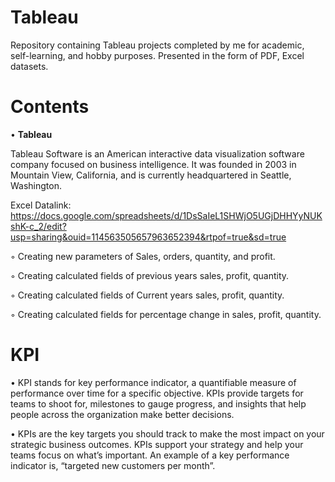 # Tableau 
Repository containing Tableau projects completed by me for academic, self-learning, and hobby purposes. Presented in the form of PDF, Excel datasets.

# Contents
  • **Tableau**
 
Tableau Software is an American interactive data visualization software company focused on business intelligence. It was founded in 2003 in Mountain View, California, and is currently headquartered in Seattle, Washington.

Excel Datalink: https://docs.google.com/spreadsheets/d/1DsSaIeL1SHWjO5UGjDHHYyNUKshK-c_2/edit?usp=sharing&ouid=114563505657963652394&rtpof=true&sd=true

◦ Creating new parameters of Sales, orders, quantity, and profit.

◦ Creating calculated fields of previous years sales, profit, quantity.

◦ Creating calculated fields of Current years sales, profit, quantity.

◦ Creating calculated fields for percentage change in sales, profit, quantity.
  
  
  # KPI
 
• KPI stands for key performance indicator, a quantifiable measure of performance over time for a specific objective. KPIs provide targets for teams to shoot for, milestones to gauge progress, and insights that help people across the organization make better decisions.
 
 • KPIs are the key targets you should track to make the most impact on your strategic business outcomes. KPIs support your strategy and help your teams focus on what’s important. An example of a key performance indicator is, “targeted new customers per month”.
  
  
  
